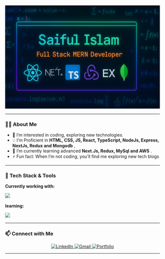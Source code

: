 <p align="center">
  <img src="/assets/banner.png" alt="Saiful Islam - Full Stack Developer" />
</p>


---

### 🧑‍💻 About Me

- 👀 I’m interested in coding, exploring new technologies.
- 💡 I’m Proficient in **HTML, CSS, JS, React, TypeScript, NodeJs, Express, NextJs, Redux and Mongodb** ,
- 🌱 I’m currently learning advanced **Next.Js, Redux, MySql and AWS** .
- ⚡ Fun fact: When I’m not coding, you’ll find me exploring new tech blogs

---

### 🚀 Tech Stack & Tools

**Currently working with:**

<p align="left">
  <img src="https://skillicons.dev/icons?i=html,css,tailwind,js,ts,react,nextjs,nodejs,express,redux,mongodb,git,github,vscode,figma" />
</p>

**learning:**

<p align="left">
  <img src="https://skillicons.dev/icons?i=nextjs,aws,mysql,docker,postgresql,prisma" />
</p>

---

### 📫 Connect with Me

<p align="center">
  <a href="https://www.linkedin.com/in/saiful-islam-s106915/" target="_blank">
    <img src="https://img.shields.io/badge/LinkedIn-blue?style=for-the-badge&logo=linkedin" alt="LinkedIn"/>
  </a>
  <a href="saifulislam106915@gmail.com">
    <img src="https://img.shields.io/badge/Gmail-red?style=for-the-badge&logo=gmail" alt="Gmail"/>
  </a>
  <a href="[https://saiful.dev](https://my-portfolio-sandy-eight-90.vercel.app/)" target="_blank">
    <img src="https://img.shields.io/badge/Portfolio-black?style=for-the-badge&logo=web" alt="Portfolio"/>
  </a>
</p>

---
